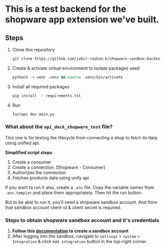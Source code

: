 # This is a test backend for the shopware app extension we've built.

## Steps

1. Clone this repository
    ```bash
    git clone https://github.com/jahir-raihan-k/shopware-sandbox-backend.git
    ```
2. Create & activate virtual environment to isolate packages used
   ```bash
   python3 -m venv .venv && source .venv/bin/activate
   ```
3. Install all required packages
   ```bash
   pip install -r requirements.txt
   ```
4. Run
   ```bash
   fastapi dev main.py
   ```
   
### What about the `api_deck_shopware_test` file?

This one is for testing the lifecycle from connecting a shop to fetch its data using unified api.

**Simplified script steps**
1. Create a consumer
2. Create a connection. [Shopware - Consumer]
3. Authorizes the connection
4. Fetches products data using unify api

If you want to run it also, create a `.env` file. Copy the variable names from `.env.templat` and place them appropriately.
Then hit the run button.

But to be able to run it, you'll need a shopware sandbox account. And from that sandbox account
client-id & client secret is required.

### Steps to obtain shopware sandbox account and it's credentials

1. **Follow this [documentation](https://docs.shopware.com/en/shopware-account-en/general/cloud-sandbox) to create a sandbox account**
2. After logging into the sandbox, navigate to `settings`  >  `system`  > `Integration` & click `Add integration` button in the top-right corner.
